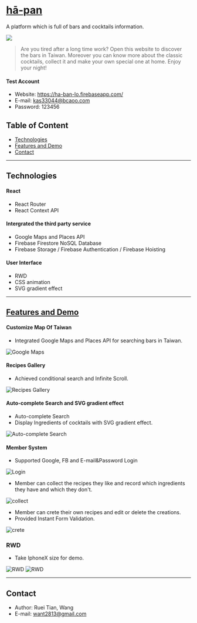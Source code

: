 # [hā-pan](https://ha-ban-lo.firebaseapp.com/)

A platform which is full of bars and cocktails information.

![](https://i.imgur.com/Yu5SkTe.gif)


> Are you tired after a long time work? 
> Open this website to discover the bars in Taiwan.
> Moreover you can know more about the classic cocktails, collect it and make your own special one at home.
> Enjoy your night! 

#### Test Account
- Website: https://ha-ban-lo.firebaseapp.com/
- E-mail: kas33044@bcaoo.com
- Password: 123456

## Table of Content
* [Technologies](#Technologies)
* [Features and Demo](#Features-and-Demo)
* [Contact](#Contact)

---
## Technologies

#### React
* React Router
* React Context API

#### Intergrated the third party service
* Google Maps and Places API
* Firebase Firestore NoSQL Database
* Firebase Storage / Firebase Authentication / Firebase Hoisting

#### User Interface
* RWD
* CSS animation
* SVG gradient effect

---
## [Features and Demo](https://ha-ban-lo.firebaseapp.com/)
#### Customize Map Of Taiwan
* Integrated Google Maps and Places API for searching bars in Taiwan.

![Google Maps](https://i.imgur.com/4SzIHNc.gif)

#### Recipes Gallery
* Achieved conditional search and Infinite Scroll.

![Recipes Gallery](https://firebasestorage.googleapis.com/v0/b/ha-ban-lo.appspot.com/o/assets%2Fha-ban-lo%2Ftaiwan-bar.gif?alt=media&token=1058cea2-fb26-4102-8272-54c0640f371c)


#### Auto-complete Search and SVG gradient effect 

* Auto-complete Search
* Display Ingredients of cocktails with SVG gradient effect.

![Auto-complete Search](https://firebasestorage.googleapis.com/v0/b/ha-ban-lo.appspot.com/o/assets%2Fha-ban-lo%2Fauto-complete-search.gif?alt=media&token=cd7da58f-e1a5-43d4-9d86-093bf690ddae)


#### Member System
* Supported Google, FB and E-mail&Password Login

![Login](https://firebasestorage.googleapis.com/v0/b/ha-ban-lo.appspot.com/o/assets%2Fha-ban-lo%2Fauth.gif?alt=media&token=9bf6ce86-b923-4f4a-8e16-7b8564d3e9cc)
* Member can collect the recipes they like and record which ingredients they have and which they don't. 

![collect](https://firebasestorage.googleapis.com/v0/b/ha-ban-lo.appspot.com/o/assets%2Fha-ban-lo%2Fnote.gif?alt=media&token=ee4383f2-d1f8-48e6-be7a-728dd7d57045)

* Member can crete their own recipes and edit or delete the creations.
* Provided Instant Form Validation.

![crete](https://firebasestorage.googleapis.com/v0/b/ha-ban-lo.appspot.com/o/assets%2Fha-ban-lo%2Fh%C4%81-pan.gif?alt=media&token=9933f18e-b31b-4516-9441-c97aaf8bd989)

### RWD 

* Take IphoneX size for demo.

![RWD](https://firebasestorage.googleapis.com/v0/b/ha-ban-lo.appspot.com/o/assets%2Fha-ban-lo%2Fmobile1.gif?alt=media&token=e3747c18-a2b5-441b-9124-44b381cc92af)
![RWD](https://firebasestorage.googleapis.com/v0/b/ha-ban-lo.appspot.com/o/assets%2Fha-ban-lo%2Fmobile2.gif?alt=media&token=3a26c51f-be61-42a9-b0f9-6218c646f8ca)


--- 
## Contact
- Author: Ruei Tian, Wang
- E-mail: [want2813@gmail.com](mailto:want2813@gmail.com)
